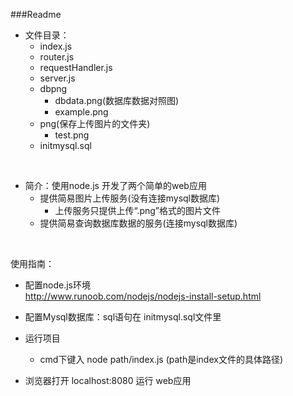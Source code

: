 ###Readme

- 文件目录：
	- index.js
	- router.js
	- requestHandler.js
	- server.js
	- dbpng
		- dbdata.png(数据库数据对照图)
		- example.png
	- png(保存上传图片的文件夹)
		- test.png
	- initmysql.sql

<br>

- 简介：使用node.js 开发了两个简单的web应用
	- 提供简易图片上传服务(没有连接mysql数据库)
		- 上传服务只提供上传“.png”格式的图片文件
	- 提供简易查询数据库数据的服务(连接mysql数据库)


<br>

使用指南：
	
- 配置node.js环境<br>
  <http://www.runoob.com/nodejs/nodejs-install-setup.html>
  
- 配置Mysql数据库：sql语句在 initmysql.sql文件里
- 运行项目
	- cmd下键入 node path/index.js (path是index文件的具体路径)
	
- 浏览器打开 localhost:8080 运行 web应用


	
	


 

	


